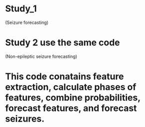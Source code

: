 # Study_1
(Seizure forecasting)
# Study 2 use the same code 
(Non-epileptic seizure forecasting)

# This code conatains feature extraction, calculate phases of features, combine probabilities, forecast features, and forecast seizures. 
